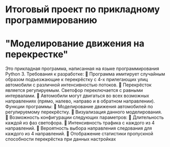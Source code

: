 # Итоговый проект по прикладному программированию
# "Моделирование движения на перекрестке"
Это прикладная программа, написанная на языке программирования Python 3.
Требования к разработке:
 Программа имитирует случайным образом подъезжающие к
перекрёстку с 4-х прилегающих улиц автомобили с различной
интенсивностью потоков.
 Перекрёсток является регулируемым. Светофор переключается с
равными интервалами.
 Автомобили могут двигаться во всех возможных направлениях (прямо,
налево, направо и в обратном направлении).
Функции программы:
 Моделирование движения автомобилей по регулируемому
перекрёстку.
 Визуализация данного моделирования.
 Возможность конфигурации следующих параметров:  Длительность каждой из фаз светофора.  Интенсивность трафика с каждого из 4 направлений.  Вероятность выбора направления следования для каждого из 4
направлений.
 Отображение статистики пропускной способности перекрёстка при
данных настройках
